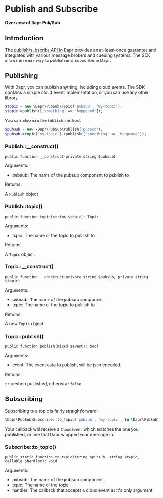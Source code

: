 # Publish and Subscribe

#### Overview of Dapr Pub/Sub

## Introduction

The [publish/subscribe API in Dapr](https://docs.dapr.io/developing-applications/building-blocks/pubsub/pubsub-overview/)
provides an at-least-once guarantee and integrates with various message brokers and queuing systems. The SDK allows an
easy way to publish and subscribe in Dapr.

## Publishing

With Dapr, you can publish anything, including cloud events. The SDK contains a simple cloud event implementation, or
you can use any other library.

```php
$topic = new \Dapr\PubSub\Topic('pubsub', 'my-topic');
$topic->publish(['something' => 'happened']);
```

You can also use the `Publish` method:

```php
$pubsub = new \Dapr\PubSub\Publish('pubsub');
$pubsub->topic('my-topic')->publish(['something' => 'happened']);
```

### Publish::__construct()

```
public function __construct(private string $pubsub)
```

Arguments:

- pubsub: The name of the pubsub component to publish to

Returns:

A `Publish` object


### Publish::topic()

```
public function topic(string $topic): Topic
```

Arguments:

- topic: The name of the topic to publish to

Returns:

A `Topic` object.

### Topic::__construct()

```
public function __construct(private string $pubsub, private string $topic)
```

Arguments:

- pubsub: The name of the pubsub component
- topic: The name of the topic to publish to

Returns:

A new `Topic` object

### Topic::publish()

```
public function publish(mixed $event): bool
```

Arguments:

- event: The event data to publish, will be json encoded.

Returns:

`true` when published, otherwise `false`

## Subscribing

Subscribing to a topic is fairly straightforward:

```php
\Dapr\PubSub\Subscribe::to_topic('pubsub', 'my-topic', fn(\Dapr\PubSub\CloudEvent $event) => handle($event));
```

Your callback will receive a `CloudEvent` which matches the one you published, or one that Dapr wrapped your message in.

### Subscribe::to_topic()

```
public static function to_topic(string $pubsub, string $topic, callable $handler): void
```

Arguments:

- pubsub: The name of the pubsub component
- topic: The name of the topic
- handler: The callback that accepts a cloud event as it's only argument
